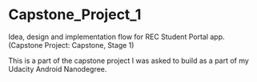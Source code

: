 # Capstone_Project_1
Idea, design and implementation flow for REC Student Portal app. (Capstone Project: Capstone, Stage 1)

This is a part of the capstone project I was asked to build as a part of my Udacity Android Nanodegree.
